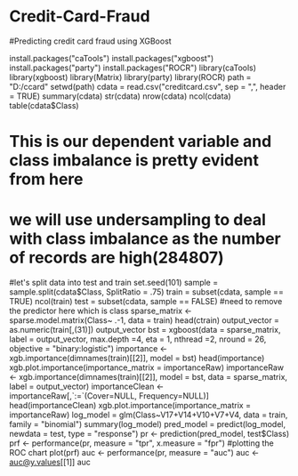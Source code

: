 # Credit-Card-Fraud
#Predicting credit card fraud using XGBoost 

install.packages("caTools")
install.packages("xgboost")
install.packages("party")
install.packages("ROCR")
library(caTools)
library(xgboost)
library(Matrix)
library(party)
library(ROCR)
path = "D:/ccard"
setwd(path)
cdata = read.csv("creditcard.csv", sep = ",", header = TRUE)
summary(cdata)
str(cdata)
nrow(cdata)
ncol(cdata)
table(cdata$Class)
# This is our dependent variable and class imbalance is pretty evident from here
# we will use undersampling to deal with class imbalance as the number of records are high(284807)
#let's split data into test and train
set.seed(101)
sample = sample.split(cdata$Class, SplitRatio = .75)
train = subset(cdata, sample == TRUE)
ncol(train)
test = subset(cdata, sample == FALSE)
#need to remove the predictor here which is class
sparse_matrix <- sparse.model.matrix(Class~ .-1, data = train)
head(ctrain)
output_vector = as.numeric(train[,(31)])
output_vector
bst = xgboost(data = sparse_matrix, label = output_vector, max.depth =4, eta = 1, nthread =2, nround = 26, objective = "binary:logistic")
importance <- xgb.importance(dimnames(train)[[2]], model = bst)
head(importance)
xgb.plot.importance(importance_matrix = importanceRaw)
importanceRaw <- xgb.importance(dimnames(train)[[2]], model = bst, data = sparse_matrix, label = output_vector)
importanceClean <- importanceRaw[,`:=`(Cover=NULL, Frequency=NULL)]
head(importanceClean)
xgb.plot.importance(importance_matrix = importanceRaw)
log_model = glm(Class~V17+V14+V10+V7+V4, data = train, family = "binomial")
summary(log_model)
pred_model = predict(log_model, newdata = test, type = "response")
pr <- prediction(pred_model, test$Class)
prf <- performance(pr, measure = "tpr", x.measure = "fpr")
#plotting the ROC chart
plot(prf)
auc <- performance(pr, measure = "auc")
auc <- auc@y.values[[1]]
auc
